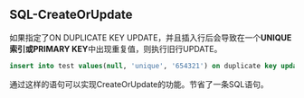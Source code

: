 ## SQL-CreateOrUpdate

如果指定了ON DUPLICATE KEY UPDATE，并且插入行后会导致在一个**UNIQUE索引或PRIMARY KEY**中出现重复值，则执行旧行UPDATE。

```sql
insert into test values(null, 'unique', '654321') on duplicate key update col1 = 'update_unique';
```

通过这样的语句可以实现CreateOrUpdate的功能。节省了一条SQL语句。

